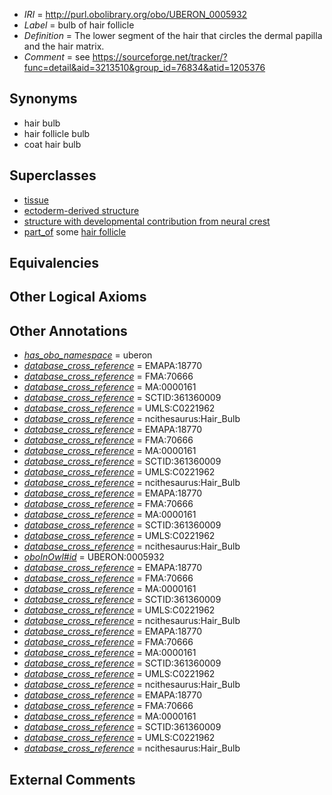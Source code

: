  * *IRI* = http://purl.obolibrary.org/obo/UBERON_0005932
 * *Label* = bulb of hair follicle
 * *Definition* = The lower segment of the hair that circles the dermal papilla and the hair matrix.
 * *Comment* = see https://sourceforge.net/tracker/?func=detail&aid=3213510&group_id=76834&atid=1205376

## Synonyms

 * hair bulb
 * hair follicle bulb
 * coat hair bulb

## Superclasses

 * [tissue](../../UBERON/79/UBERON_0000479.md)
 * [ectoderm-derived structure](../../UBERON/21/UBERON_0004121.md)
 * [structure with developmental contribution from neural crest](../../UBERON/14/UBERON_0010314.md)
 * [part_of](../../BFO/50/BFO_0000050.md) some [hair follicle](../../UBERON/73/UBERON_0002073.md)

## Equivalencies


## Other Logical Axioms


## Other Annotations

 * *[has_obo_namespace](../../ce/oboInOwl#hasOBONamespace.md)* = uberon
 * *[database_cross_reference](../../ef/oboInOwl#hasDbXref.md)* = EMAPA:18770
 * *[database_cross_reference](../../ef/oboInOwl#hasDbXref.md)* = FMA:70666
 * *[database_cross_reference](../../ef/oboInOwl#hasDbXref.md)* = MA:0000161
 * *[database_cross_reference](../../ef/oboInOwl#hasDbXref.md)* = SCTID:361360009
 * *[database_cross_reference](../../ef/oboInOwl#hasDbXref.md)* = UMLS:C0221962
 * *[database_cross_reference](../../ef/oboInOwl#hasDbXref.md)* = ncithesaurus:Hair_Bulb
 * *[database_cross_reference](../../ef/oboInOwl#hasDbXref.md)* = EMAPA:18770
 * *[database_cross_reference](../../ef/oboInOwl#hasDbXref.md)* = FMA:70666
 * *[database_cross_reference](../../ef/oboInOwl#hasDbXref.md)* = MA:0000161
 * *[database_cross_reference](../../ef/oboInOwl#hasDbXref.md)* = SCTID:361360009
 * *[database_cross_reference](../../ef/oboInOwl#hasDbXref.md)* = UMLS:C0221962
 * *[database_cross_reference](../../ef/oboInOwl#hasDbXref.md)* = ncithesaurus:Hair_Bulb
 * *[database_cross_reference](../../ef/oboInOwl#hasDbXref.md)* = EMAPA:18770
 * *[database_cross_reference](../../ef/oboInOwl#hasDbXref.md)* = FMA:70666
 * *[database_cross_reference](../../ef/oboInOwl#hasDbXref.md)* = MA:0000161
 * *[database_cross_reference](../../ef/oboInOwl#hasDbXref.md)* = SCTID:361360009
 * *[database_cross_reference](../../ef/oboInOwl#hasDbXref.md)* = UMLS:C0221962
 * *[database_cross_reference](../../ef/oboInOwl#hasDbXref.md)* = ncithesaurus:Hair_Bulb
 * *[oboInOwl#id](../../id/oboInOwl#id.md)* = UBERON:0005932
 * *[database_cross_reference](../../ef/oboInOwl#hasDbXref.md)* = EMAPA:18770
 * *[database_cross_reference](../../ef/oboInOwl#hasDbXref.md)* = FMA:70666
 * *[database_cross_reference](../../ef/oboInOwl#hasDbXref.md)* = MA:0000161
 * *[database_cross_reference](../../ef/oboInOwl#hasDbXref.md)* = SCTID:361360009
 * *[database_cross_reference](../../ef/oboInOwl#hasDbXref.md)* = UMLS:C0221962
 * *[database_cross_reference](../../ef/oboInOwl#hasDbXref.md)* = ncithesaurus:Hair_Bulb
 * *[database_cross_reference](../../ef/oboInOwl#hasDbXref.md)* = EMAPA:18770
 * *[database_cross_reference](../../ef/oboInOwl#hasDbXref.md)* = FMA:70666
 * *[database_cross_reference](../../ef/oboInOwl#hasDbXref.md)* = MA:0000161
 * *[database_cross_reference](../../ef/oboInOwl#hasDbXref.md)* = SCTID:361360009
 * *[database_cross_reference](../../ef/oboInOwl#hasDbXref.md)* = UMLS:C0221962
 * *[database_cross_reference](../../ef/oboInOwl#hasDbXref.md)* = ncithesaurus:Hair_Bulb
 * *[database_cross_reference](../../ef/oboInOwl#hasDbXref.md)* = EMAPA:18770
 * *[database_cross_reference](../../ef/oboInOwl#hasDbXref.md)* = FMA:70666
 * *[database_cross_reference](../../ef/oboInOwl#hasDbXref.md)* = MA:0000161
 * *[database_cross_reference](../../ef/oboInOwl#hasDbXref.md)* = SCTID:361360009
 * *[database_cross_reference](../../ef/oboInOwl#hasDbXref.md)* = UMLS:C0221962
 * *[database_cross_reference](../../ef/oboInOwl#hasDbXref.md)* = ncithesaurus:Hair_Bulb

## External Comments

